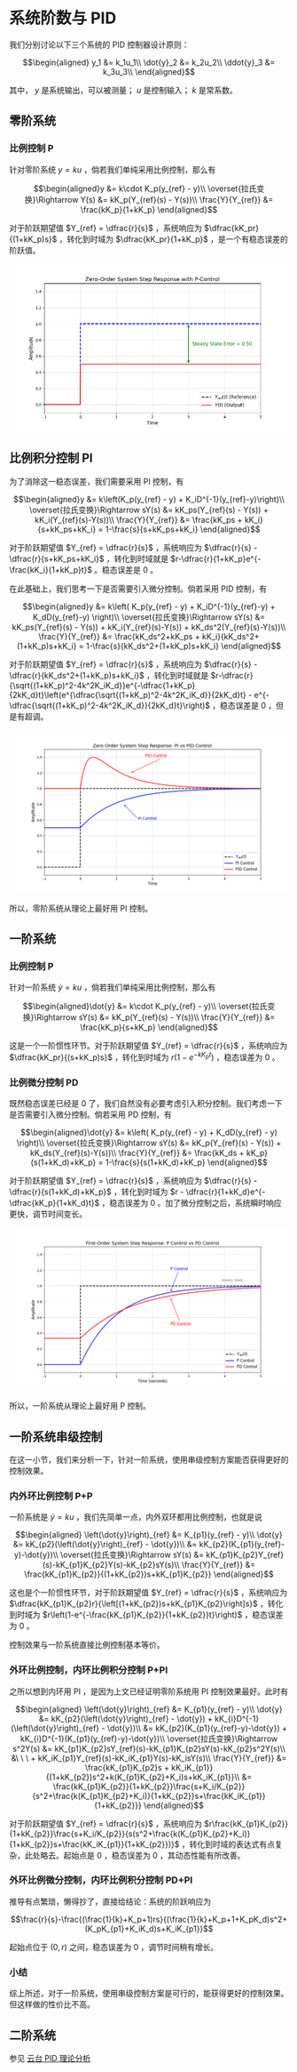 # 系统阶数与 PID

我们分别讨论以下三个系统的 PID 控制器设计原则：
  
$$\begin{aligned}
y_1 &= k_1u_1\\
\dot{y}_2 &= k_2u_2\\
\ddot{y}_3 &= k_3u_3\\
\end{aligned}$$

其中， $y$ 是系统输出，可以被测量； $u$ 是控制输入； $k$ 是常系数。

## 零阶系统

### 比例控制 P

针对零阶系统 $y = ku$ ，倘若我们单纯采用比例控制，那么有

$$\begin{aligned}y &= k\cdot K_p(y_{ref} - y)\\
\overset{拉氏变换}\Rightarrow Y(s) &= kK_p(Y_{ref}(s) - Y(s))\\
\frac{Y}{Y_{ref}} &= \frac{kK_p}{1+kK_p} 
\end{aligned}$$

对于阶跃期望值 $Y_{ref} = \dfrac{r}{s}$ ，系统响应为 $\dfrac{kK_pr}{(1+kK_p)s}$ ，转化到时域为 $\dfrac{kK_pr}{1+kK_p}$ ，是一个有稳态误差的阶跃值。

![Figure_1.png](./系统阶数与%20PID.assets/Figure_1.png)

## 比例积分控制 PI

为了消除这一稳态误差，我们需要采用 PI 控制，有

$$\begin{aligned}y &= k\left(K_p(y_{ref} - y) + K_iD^{-1}(y_{ref}-y)\right)\\
\overset{拉氏变换}\Rightarrow sY(s) &= kK_ps(Y_{ref}(s) - Y(s)) + kK_i(Y_{ref}(s)-Y(s))\\
\frac{Y}{Y_{ref}} &= \frac{kK_ps + kK_i}{s+kK_ps+kK_i} = 1-\frac{s}{s+kK_ps+kK_i} 
\end{aligned}$$

对于阶跃期望值 $Y_{ref} = \dfrac{r}{s}$ ，系统响应为 $\dfrac{r}{s} - \dfrac{r}{s+kK_ps+kK_i}$ ，转化到时域就是 $r-\dfrac{r}{1+kK_p}e^{-\frac{kK_i}{1+kK_p}t}$ 。稳态误差是 0 。

在此基础上，我们思考一下是否需要引入微分控制。倘若采用 PID 控制，有

$$\begin{aligned}y &= k\left( K_p(y_{ref} - y) + K_iD^{-1}(y_{ref}-y) + K_dD(y_{ref}-y) \right)\\
\overset{拉氏变换}\Rightarrow sY(s) &= kK_ps(Y_{ref}(s) - Y(s)) + kK_i(Y_{ref}(s)-Y(s)) + kK_ds^2(Y_{ref}(s)-Y(s))\\
\frac{Y}{Y_{ref}} &= \frac{kK_ds^2+kK_ps + kK_i}{kK_ds^2+(1+kK_p)s+kK_i} = 1-\frac{s}{kK_ds^2+(1+kK_p)s+kK_i} 
\end{aligned}$$

对于阶跃期望值 $Y_{ref} = \dfrac{r}{s}$ ，系统响应为 $\dfrac{r}{s} - \dfrac{r}{kK_ds^2+(1+kK_p)s+kK_i}$ ，转化到时域就是 $r-\dfrac{r}{\sqrt{(1+kK_p)^2-4k^2K_iK_d}}e^{-\dfrac{1+kK_p}{2kK_d}t}\left(e^{\dfrac{\sqrt{(1+kK_p)^2-4k^2K_iK_d}}{2kK_d}t} - e^{-\dfrac{\sqrt{(1+kK_p)^2-4k^2K_iK_d}}{2kK_d}t}\right)$ ，稳态误差是 0 ，但是有超调。

![Figure_3.png](./系统阶数与%20PID.assets/Figure_3.png)

所以，零阶系统从理论上最好用 PI 控制。

## 一阶系统

### 比例控制 P

针对一阶系统 $\dot{y} = ku$ ，倘若我们单纯采用比例控制，那么有

$$\begin{aligned}\dot{y} &= k\cdot K_p(y_{ref} - y)\\
\overset{拉氏变换}\Rightarrow sY(s) &= kK_p(Y_{ref}(s) - Y(s))\\
\frac{Y}{Y_{ref}} &= \frac{kK_p}{s+kK_p} 
\end{aligned}$$

这是一个一阶惯性环节。对于阶跃期望值 $Y_{ref} = \dfrac{r}{s}$ ，系统响应为 $\dfrac{kK_pr}{(s+kK_p)s}$ ，转化到时域为 $r\left(1-e^{-kK_pt}\right)$ ，稳态误差为 0 。

### 比例微分控制 PD

既然稳态误差已经是 0 了，我们自然没有必要考虑引入积分控制。我们考虑一下是否需要引入微分控制。倘若采用 PD 控制，有

$$\begin{aligned}\dot{y} &= k\left( K_p(y_{ref} - y) + K_dD(y_{ref} - y) \right)\\
\overset{拉氏变换}\Rightarrow sY(s) &= kK_p(Y_{ref}(s) - Y(s)) + kK_ds(Y_{ref}(s)-Y(s))\\
\frac{Y}{Y_{ref}} &= \frac{kK_ds + kK_p}{s(1+kK_d)+kK_p}  = 1-\frac{s}{s(1+kK_d)+kK_p}
\end{aligned}$$

对于阶跃期望值 $Y_{ref} = \dfrac{r}{s}$ ，系统响应为 $\dfrac{r}{s} - \dfrac{r}{s(1+kK_d)+kK_p}$ ，转化到时域为 $r - \dfrac{r}{1+kK_d}e^{-\dfrac{kK_p}{1+kK_d}t}$ ，稳态误差为 0 。加了微分控制之后，系统瞬时响应更快，调节时间变长。

![Figure_4.png](./系统阶数与%20PID.assets/Figure_4.png)

所以，一阶系统从理论上最好用 P 控制。

## 一阶系统串级控制

在这一小节，我们来分析一下，针对一阶系统，使用串级控制方案能否获得更好的控制效果。

### 内外环比例控制 P+P

一阶系统是 $\dot{y} = ku$ ，我们先简单一点，内外双环都用比例控制，也就是说

$$\begin{aligned}
\left(\dot{y}\right)_{ref} &= K_{p1}(y_{ref} - y)\\
\dot{y} &= kK_{p2}(\left(\dot{y}\right)_{ref} - \dot{y})\\
&= kK_{p2}(K_{p1}(y_{ref}-y)-\dot{y})\\
\overset{拉氏变换}\Rightarrow sY(s) &= kK_{p1}K_{p2}Y_{ref}(s)-kK_{p1}K_{p2}Y(s)-kK_{p2}sY(s)\\
\frac{Y}{Y_{ref}} &= \frac{kK_{p1}K_{p2}}{(1+kK_{p2})s+kK_{p1}K_{p2}}
\end{aligned}$$

这也是个一阶惯性环节，对于阶跃期望值 $Y_{ref} = \dfrac{r}{s}$ ，系统响应为 $\dfrac{kK_{p1}K_{p2}r}{\left[(1+kK_{p2})s+kK_{p1}K_{p2}\right]s}$ ，转化到时域为 $r\left(1-e^{-\frac{kK_{p1}K_{p2}}{1+kK_{p2}}t}\right)$ ，稳态误差为 0 。

控制效果与一阶系统直接比例控制基本等价。

### 外环比例控制，内环比例积分控制 P+PI

之所以想到内环用 PI ，是因为上文已经证明零阶系统用 PI 控制效果最好。此时有

$$\begin{aligned}
\left(\dot{y}\right)_{ref} &= K_{p1}(y_{ref} - y)\\
\dot{y} &= kK_{p2}(\left(\dot{y}\right)_{ref} - \dot{y}) + kK_{i}D^{-1}(\left(\dot{y}\right)_{ref} - \dot{y})\\
&= kK_{p2}(K_{p1}(y_{ref}-y)-\dot{y}) + kK_{i}D^{-1}(K_{p1}(y_{ref}-y)-\dot{y})\\
\overset{拉氏变换}\Rightarrow s^2Y(s) &= kK_{p1}K_{p2}sY_{ref}(s)-kK_{p1}K_{p2}sY(s)-kK_{p2}s^2Y(s)\\
&\ \ \ + kK_iK_{p1}Y_{ref}(s)-kK_iK_{p1}Y(s)-kK_isY(s)\\
\frac{Y}{Y_{ref}} &= \frac{kK_{p1}K_{p2}s + kK_iK_{p1}}{(1+kK_{p2})s^2+k(K_{p1}K_{p2}+K_i)s+kK_iK_{p1}}\\
&= \frac{kK_{p1}K_{p2}}{1+kK_{p2}}\frac{s+K_i/K_{p2}}{s^2+\frac{k(K_{p1}K_{p2}+K_i)}{1+kK_{p2}}s+\frac{kK_iK_{p1}}{1+kK_{p2}}}
\end{aligned}$$

对于阶跃期望值 $Y_{ref} = \dfrac{r}{s}$ ，系统响应为 $r\frac{kK_{p1}K_{p2}}{1+kK_{p2}}\frac{s+K_i/K_{p2}}{s(s^2+\frac{k(K_{p1}K_{p2}+K_i)}{1+kK_{p2}}s+\frac{kK_iK_{p1}}{1+kK_{p2}})}$ ，转化到时域的表达式有点复杂，此处略去。起始点是 0 ，稳态误差为 0 ，其动态性能有所改善。

### 外环比例微分控制，内环比例积分控制 PD+PI

推导有点繁琐，懒得抄了，直接给结论：系统的阶跃响应为

$$\frac{r}{s}-\frac{(\frac{1}{k}+K_p+1)rs}{(\frac{1}{k}+K_p+1+K_pK_d)s^2+(K_pK_{p1}+K_iK_d)s+K_iK_{p1}}$$

起始点位于 $(0,r)$ 之间，稳态误差为 0 ，调节时间稍有增长。

### 小结

综上所述，对于一阶系统，使用串级控制方案是可行的，能获得更好的控制效果。但这样做的性价比不高。

## 二阶系统

参见 [云台 PID 理论分析](云台%20PID%20理论分析.md)
